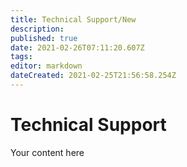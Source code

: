```yaml
---
title: Technical Support/New
description: 
published: true
date: 2021-02-26T07:11:20.607Z
tags: 
editor: markdown
dateCreated: 2021-02-25T21:56:58.254Z
---
```


# Technical Support

Your content here
